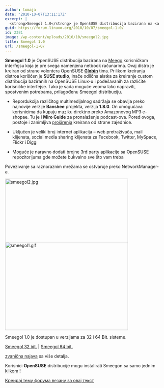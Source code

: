 ```yaml
---
author: tomaja
date: "2010-10-07T13:11:17Z"
excerpt: |
  <strong>Smeegol 1.0</strong> je OpenSUSE distribucija bazirana na <a href="http://www.meego.com/">Meego</a> korisničkom interfejsu koja je pre svega namenjena netbook računarima. Ovaj distro je kreiran od strane volontera OpenSUSE <a href="http://en.opensuse.org/openSUSE:Goblin"><strong>Globin</strong></a> tima. Prilikom kreiranja distroa korišćen je <strong>SUSE studio</strong>, inače odlična alatka za kreiranje custom distribucija baziranih na OpenSUSE Linux-u i podešavanih za različite korisničke interfejse. Tako je sada moguće veoma lako napraviti, spostvenim potrebama, prilagođenu Smeegol distribuciju.
guid: https://forum.linuxo.org/2010/10/07/smeegol-1-0/
id: 2381
image: /wp-content/uploads/2010/10/smeegol2.jpg
title: Smeegol 1.0
url: /smeegol-1-0/
---
```

**Smeegol 1.0** je OpenSUSE distribucija bazirana na [Meego](http://www.meego.com/) korisničkom interfejsu koja je pre svega namenjena netbook računarima. Ovaj distro je kreiran od strane volontera OpenSUSE [**Globin**](http://en.opensuse.org/openSUSE:Goblin) tima. Prilikom kreiranja distroa korišćen je **SUSE studio**, inače odlična alatka za kreiranje custom distribucija baziranih na OpenSUSE Linux-u i podešavanih za različite korisničke interfejse. Tako je sada moguće veoma lako napraviti, spostvenim potrebama, prilagođenu Smeegol distribuciju.  
<!--break-->

  * Repordukcija različitog multimedijalnog sadržaja se obavlja preko najnovije verzije **Banshee** projekta, verzija **1.8.0**. On omogućava korisnicima da kupuju muziku direktno preko Amazonovog MP3 e-shopae. Tu je i **Miro Guide** za pronalaženje podcast-ova. Pored ovoga, postoje i zanimljiva [proširenja](http://banshee.fm/download/extensions/) kreirana od strane zajednice.</li> 

  * Uključen je veliki broj internet aplikacija &#8211; web pretraživača, mail klijenata, social media sharing klijenata za Facebook, Twitter, MySpace, Flickr i Digg
  * Moguće je naravno dodati brojne 3rd party aplikacije sa OpenSUSE repozitorijuma gde možete bukvalno sve što vam treba

Povezivanje sa raznoraznim mrežama se ostvaruje preko NetworkManager-a. 

<img class=" size-full wp-image-2379" src="https://linuxo.org/wp-content/uploads/2010/10/smeegol2.jpg" width="400" height="206" alt="smeegol2.jpg" srcset="https://linuxo.org/wp-content/uploads/2010/10/smeegol2.jpg 400w, https://linuxo.org/wp-content/uploads/2010/10/smeegol2-300x155.jpg 300w" sizes="(max-width: 400px) 100vw, 400px" /> 

<img class=" size-full wp-image-2380" src="https://linuxo.org/wp-content/uploads/2010/10/smeegol1.gif" width="400" height="286" alt="smeegol1.gif" /> 

Smeegol 1.0 je dostupan u verzijama za 32 i 64 Bit. sisteme.

<p class="download">
  <a href="http://download.opensuse.org/repositories/Meego:/Netbook/images/iso/Smeegol.i686-1.0.3-Build9.1.iso">Smeegol 32 bit.</a> | <a href="http://download.opensuse.org/repositories/Meego:/Netbook/images/iso/Smeegol.x86_64-1.0.3-Build9.1.iso">Smeegol 64 bit.</a>
</p>

<p class="info">
  <a href="http://news.opensuse.org/2010/10/06/announcing-smeegol-1-0/">zvanična najava</a> sa više detalja.
</p>

<div class="status-box">
  Korisnici <strong>OpenSUSE</strong> distribucije mogu instalirati Smeegon sa samo jednim <a href="http://download.opensuse.org/repositories/Meego:/Netbook/openSUSE_11.3/GoblinUI.ymp">klikom</a> !
</div>

[Креирај тему форума везану за овај текст](https://linuxo.org/nova-tema-na-forumu/?se_pid=2381)